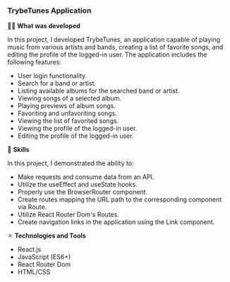 ### TrybeTunes Application

👨‍💻 **What was developed**

In this project, I developed TrybeTunes, an application capable of playing music from various artists and bands, creating a list of favorite songs, and editing the profile of the logged-in user. The application includes the following features:

- User login functionality.
- Search for a band or artist.
- Listing available albums for the searched band or artist.
- Viewing songs of a selected album.
- Playing previews of album songs.
- Favoriting and unfavoriting songs.
- Viewing the list of favorited songs.
- Viewing the profile of the logged-in user.
- Editing the profile of the logged-in user.

📝 **Skills**

In this project, I demonstrated the ability to:

- Make requests and consume data from an API.
- Utilize the useEffect and useState hooks.
- Properly use the BrowserRouter component.
- Create routes mapping the URL path to the corresponding component via Route.
- Utilize React Router Dom's Routes.
- Create navigation links in the application using the Link component.

⚛️ **Technologies and Tools**

- React.js
- JavaScript (ES6+)
- React Router Dom
- HTML/CSS
